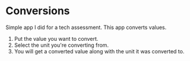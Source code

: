 # Conversions

Simple app I did for a tech assessment. This app converts values.

1. Put the value you want to convert.
2. Select the unit you're converting from.
3. You will get a converted value along with the unit it was converted to.

